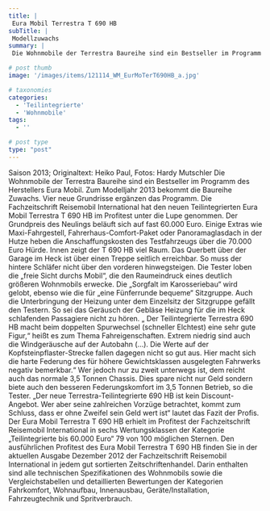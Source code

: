 ```yaml
---
title: |
 Eura Mobil Terrestra T 690 HB
subTitle: |
 Modellzuwachs
summary: |
 Die Wohnmobile der Terrestra Baureihe sind ein Bestseller im Programm des Herstellers Eura Mobil. Zum Modelljahr 2013 bekommt die Baureihe Zuwachs. Vier neue Grundrisse ergänzen das Programm. Die Fachzeitschrift Reisemobil International hat den neuen Teilintegrierten Eura Mobil Terrestra T 690 HB im Profitest unter die Lupe genommen.

# post thumb
image: '/images/items/121114_WM_EurMoTerT690HB_a.jpg'

# taxonomies
categories: 
  - 'Teilintegrierte'
  - 'Wohnmobile'
tags:
  - ''

# post type
type: "post"
---
```


Saison 2013; Originaltext: Heiko Paul, Fotos: Hardy Mutschler Die Wohnmobile der Terrestra Baureihe sind ein Bestseller im Programm des Herstellers Eura Mobil. Zum Modelljahr 2013 bekommt die Baureihe Zuwachs. Vier neue Grundrisse ergänzen das Programm. Die Fachzeitschrift Reisemobil International hat den neuen Teilintegrierten Eura Mobil Terrestra T 690 HB im Profitest unter die Lupe genommen. Der Grundpreis des Neulings beläuft sich auf fast 60.000 Euro. Einige Extras wie Maxi-Fahrgestell, Fahrerhaus-Comfort-Paket oder Panoramaglasdach in der Hutze heben die Anschaffungskosten des Testfahrzeugs über die 70.000 Euro Hürde. Innen zeigt der T 690 HB viel Raum. Das Querbett über der Garage im Heck ist über einen Treppe seitlich erreichbar. So muss der hintere Schläfer nicht über den vorderen hinwegsteigen. Die Tester loben die „freie Sicht durchs Mobil“, die den Raumeindruck eines deutlich größeren Wohnmobils erwecke. Die „Sorgfalt im Karosseriebau“ wird gelobt, ebenso wie die für „eine Fünferrunde bequeme“ Sitzgruppe. Auch die Unterbringung der Heizung unter dem Einzelsitz der Sitzgruppe gefällt den Testern. So sei das Geräusch der Gebläse Heizung für die im Heck schlafenden Passagiere nicht zu hören. „ Der Teilintegrierte Terrestra 690 HB macht beim doppelten Spurwechsel (schneller Elchtest) eine sehr gute Figur,“ heißt es zum Thema Fahreigenschaften. Extrem niedrig sind auch die Windgeräusche auf der Autobahn (…). Die Werte auf der Kopfsteinpflaster-Strecke fallen dagegen nicht so gut aus. Hier macht sich die harte Federung des für höhere Gewichtsklassen ausgelegten Fahrwerks negativ bemerkbar.“ Wer jedoch nur zu zweit unterwegs ist, dem reicht auch das normale 3,5 Tonnen Chassis. Dies spare nicht nur Geld sondern biete auch den besseren Federungskomfort im 3,5 Tonnen Betrieb, so die Tester. „Der neue Terrestra-Teilintegrierte 690 HB ist kein Discount-Angebot. Wer aber seine zahlreichen Vorzüge betrachtet, kommt zum Schluss, dass er ohne Zweifel sein Geld wert ist“ lautet das Fazit der Profis. Der Eura Mobil Terrestra T 690 HB erhielt im Profitest der Fachzeitschrift Reisemobil International in sechs Wertungsklassen der Kategorie „Teilintegrierte bis 60.000 Euro“ 79 von 100 möglichen Sternen. Den ausführlichen Profitest des Eura Mobil Terrestra T 690 HB finden Sie in der aktuellen Ausgabe Dezember 2012 der Fachzeitschrift Reisemobil International in jedem gut sortierten Zeitschriftenhandel. Darin enthalten sind alle technischen Spezifikationen des Wohnmobils sowie die Vergleichstabellen und detaillierten Bewertungen der Kategorien Fahrkomfort, Wohnaufbau, Innenausbau, Geräte/Installation, Fahrzeugtechnik und Spritverbrauch.